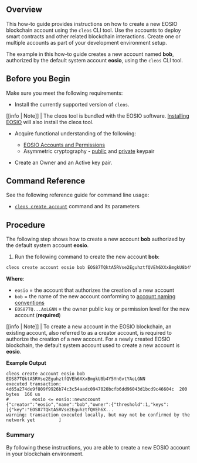 ## Overview
This how-to guide provides instructions on how to create a new EOSIO blockchain account using the `cleos` CLI tool. Use the accounts to deploy smart contracts and other related blockchain interactions. Create one or multiple accounts as part of your development environment setup.

The example in this how-to guide creates a new account named **bob**, authorized by the default system account **eosio**, using the `cleos` CLI tool. 

## Before you Begin
Make sure you meet the following requirements:

* Install the currently supported version of `cleos`.

[[info | Note]]
| The cleos tool is bundled with the EOSIO software. [Installing EOSIO](../../00_install/index.md) will also install the cleos tool. 

* Acquire functional understanding of the following:
  * [EOSIO Accounts and Permissions](https://developers.eos.io/welcome/v2.1/protocol/accounts_and_permissions)
  * Asymmetric cryptography - [public](https://developers.eos.io/welcome/v2.1/glossary/index#public-key) and [private](https://developers.eos.io/welcome/v2.1/glossary/index#private-key) keypair

* Create an Owner and an Active key pair.

## Command Reference

See the following reference guide for command line usage:

* [`cleos create account`](../03_command-reference/create/account.md) command and its parameters


## Procedure
The following step shows how to create a new account **bob** authorized by the default system account **eosio**.

1. Run the following command to create the new account **bob**:
```sh
cleos create account eosio bob EOS87TQktA5RVse2EguhztfQVEh6XXxBmgkU8b4Y5YnGvtYAoLGNN
```
**Where**:

* `eosio` = the account that authorizes the creation of a new account
* `bob` = the name of the new account conforming to [account naming conventions](https://developers.eos.io/welcome/v2.1/protocol-guides/accounts_and_permissions#2-accounts)
* `EOS87TQ...AoLGNN` = the owner public key or permission level for the new account (**required**)

[[info | Note]]
| To create a new account in the EOSIO blockchain, an existing account, also referred to as a creator account, is required to authorize the creation of a new account. For a newly created EOSIO blockchain, the default system account used to create a new account is **eosio**.

**Example Output**
```console
cleos create account eosio bob EOS87TQktA5RVse2EguhztfQVEh6XXxBmgkU8b4Y5YnGvtYAoLGNN
executed transaction: 4d65a274de9f809f9926b74c3c54aadc0947020bcfb6dd96043d1bcd9c46604c  200 bytes  166 us
#         eosio <= eosio::newaccount            {"creator":"eosio","name":"bob","owner":{"threshold":1,"keys":[{"key":"EOS87TQktA5RVse2EguhztfQVEh6X...
warning: transaction executed locally, but may not be confirmed by the network yet         ]
```

### Summary
By following these instructions, you are able to create a new EOSIO account in your blockchain environment.
